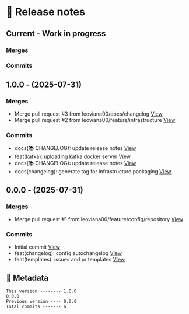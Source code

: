 # 🎁 Release notes

## Current - Work in progress
### Merges

### Commits



## 1.0.0 - (2025-07-31)
### Merges
*  Merge pull request #3 from leoviana00/docs/changelog [View](https://github.com/leoviana00/lab-kafka-spring/commits/1710f21aa4b6e4e8e7735a3d3a80dad5a95879d7)
*  Merge pull request #2 from leoviana00/feature/infrastructure [View](https://github.com/leoviana00/lab-kafka-spring/commits/d83584faaea395503d84c34bd226bc99a8841301)
### Commits
*  docs(📚 CHANGELOG): update release notes [View](https://github.com/leoviana00/lab-kafka-spring/commits/67bc1afa0eaf614ca09bd053276df2f7d5b6d76f)
*  feat(kafka): uploading kafka docker server [View](https://github.com/leoviana00/lab-kafka-spring/commits/59bd35830db56133c057d0e14880178a032c0b59)
*  docs(📚 CHANGELOG): update release notes [View](https://github.com/leoviana00/lab-kafka-spring/commits/8c30f244bd8320064755ad7ca1b781c89dc8c17e)
*  docs(changelog): generate tag for infrastructure packaging [View](https://github.com/leoviana00/lab-kafka-spring/commits/81cb0ee60c2f5e2ad663a47c76a9c26962797d73)



## 0.0.0 - (2025-07-31)
### Merges
*  Merge pull request #1 from leoviana00/feature/config/repository [View](https://github.com/leoviana00/lab-kafka-spring/commits/612a305987c8fe4cedfbef13580f230f8c583717)
### Commits
*  Initial commit [View](https://github.com/leoviana00/lab-kafka-spring/commits/eaf918b7363c449b2fedd9d2281985d11923338c)
*  feat(changelog): config autochangelog [View](https://github.com/leoviana00/lab-kafka-spring/commits/d3bee1d33a7ed208e3d096958c510e5f67b60fda)
*  feat(templates): issues and pr templates [View](https://github.com/leoviana00/lab-kafka-spring/commits/e5b581e0119dc4c31cd4e1152fcaf73a4c1ffc64)
## 📝 Metadata
```
This version -------- 1.0.0
0.0.0
Previous version ---- 0.0.0
Total commits ------- 6
```
